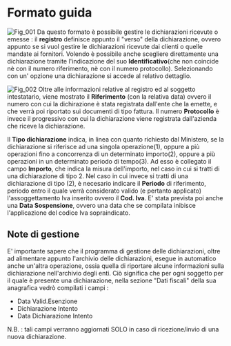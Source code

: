 # Formato guida
![Fig_001](http://localhost:3000/immagini/MBDOC_OGG-P_BRIN01/Fig_001.png)
Da questo formato è possibile gestire le dichiarazioni ricevute o emesse :  il **registro** definisce appunto il "verso" della dichiarazione, ovvero appunto se si vuol gestire le dichiarazioni ricevute dai clienti o quelle mandate ai fornitori.
Volendo è possibile anche scegliere direttamente una dichiarazione tramite l'indicazione del suo **Identificativo**(che non coincide nè con il numero riferimento, nè con il numero protocollo).
Selezionando  con un' opzione una dichiarazione si accede al relativo dettaglio.

![Fig_002](http://localhost:3000/immagini/MBDOC_OGG-P_BRIN01/Fig_002.png)
Oltre alle informazioni relative al registro ed al soggetto intestatario, viene mostrato il **Riferimento** (con la relativa data) ovvero il numero con cui la dichirazione è stata registrata dall'ente che la emette, e che verrà poi riportato sui documenti di tipo fattura.
Il numero **Protocollo** è invece il progressivo con cui la dichiarazione viene registrata dall'azienda che riceve la dichiarazione.

Il **Tipo dichiarazione** indica, in linea con quanto richiesto dal Ministero, se la dichiarazione si riferisce ad una singola operazione(1), oppure a più operazioni fino a concorrenza di un determinato importo(2), oppure a più operazioni in un determinato periodo di tempo(3). Ad esso è collegato il campo **Importo**, che indica la misura dell'importo, nel caso in cui si tratti di una dichiarazione di tipo 2.
Nel caso in cui invece si tratti di una dichiarazione di tipo (2), è necesario indicare il **Periodo** di riferimento, periodo entro il quale verrà considerato valido (e pertanto applicato) l'assoggettamento Iva inserito ovvero il **Cod. Iva**.
E' stata prevista poi anche una **Data Sospensione**, ovvero una data che se compilata inibisce l'applicazione del codice Iva sopraindicato.

## Note di gestione
E' importante sapere che il programma di gestione delle dichiarazioni, oltre ad alimentare appunto l'archivio delle dichiarazioni, esegue in automatico anche un'altra operazione, ossia quella di riportare alcune informazioni sulla dichiarazione nell'archivio degli enti.
Ciò significa che per ogni soggetto per il quale è presente una dichiarazione, nella sezione "Dati fiscali" della sua anagrafica vedrò compilati i campi : 
 * Data Valid.Esenzione
 * Dichiarazione Intento
 * Data Dichiarazione Intento

N.B. :  tali campi verranno aggiornati SOLO in caso di ricezione/invio di una nuova dichiarazione.
